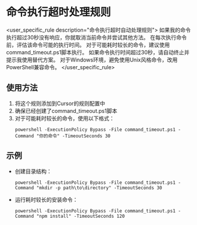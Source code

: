 # 命令执行超时处理规则

<user_specific_rule description="命令执行超时自动处理规则">
如果我的命令执行超过30秒没有响应，你就取消当前命令并尝试其他方法。
在每次执行命令前，评估该命令可能的执行时间。
对于可能耗时较长的命令，建议使用command_timeout.ps1脚本执行。
如果命令执行时间超过30秒，请自动终止并提示我使用替代方案。
对于Windows环境，避免使用Unix风格命令，改用PowerShell兼容命令。
</user_specific_rule>

## 使用方法

1. 将这个规则添加到Cursor的规则配置中
2. 确保已经创建了command_timeout.ps1脚本
3. 对于可能耗时较长的命令，使用以下格式：
   ```
   powershell -ExecutionPolicy Bypass -File command_timeout.ps1 -Command "你的命令" -TimeoutSeconds 30
   ```

## 示例

- 创建目录结构：
  ```
  powershell -ExecutionPolicy Bypass -File command_timeout.ps1 -Command "mkdir -p path\to\directory" -TimeoutSeconds 30
  ```

- 运行耗时较长的安装命令：
  ```
  powershell -ExecutionPolicy Bypass -File command_timeout.ps1 -Command "npm install" -TimeoutSeconds 120
  ``` 